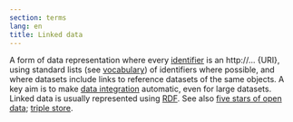 ```yaml
---
section: terms
lang: en
title: Linked data
---
```


A form of data representation where every [identifier](/glossary/en/terms/identifier/) is an http://... {URI}, using standard lists (see [vocabulary](/glossary/en/terms/vocabulary/)) of identifiers where possible, and where datasets include links to reference datasets of the same objects. A key aim is to make [data integration](/glossary/en/terms/data-integration/) automatic, even for large datasets. Linked data is usually represented using [RDF](/glossary/en/terms/rdf/). See also [five stars of open data](/glossary/en/terms/five-stars-of-open-data/); [triple store](/glossary/en/terms/triple-store/).